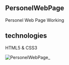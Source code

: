 <h2>PersonelWebPage</h2>
<p>Personel Web Page Working</p>
<h2>technologies</h2>
<p>HTML5 & CSS3</p>

![PersonelWebPage_](https://user-images.githubusercontent.com/64333517/213911516-49bcb82f-fbd9-4371-bf13-9317cf71c623.gif)
